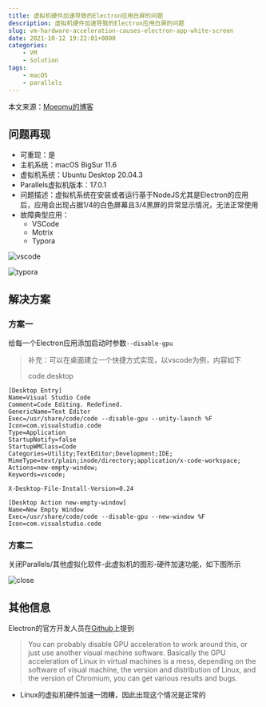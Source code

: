 ```yaml
---
title: 虚拟机硬件加速导致的Electron应用白屏的问题
description: 虚拟机硬件加速导致的Electron应用白屏的问题
slug: vm-hardware-acceleration-causes-electron-app-white-screen
date: 2021-10-12 19:22:01+0800
categories:
    - VM
    - Solution
tags:
    - macOS
    - parallels
---
```


本文来源：[Moeomu的博客](/p/vm-hardware-acceleration-causes-electron-app-white-screen/)

## 问题再现

- 可重现：是
- 主机系统：macOS BigSur 11.6
- 虚拟机系统：Ubuntu Desktop 20.04.3
- Parallels虚拟机版本：17.0.1
- 问题描述：虚拟机系统在安装或者运行基于NodeJS尤其是Electron的应用后，应用会出现占据1/4的白色屏幕且3/4黑屏的异常显示情况，无法正常使用
- 故障典型应用：
  - VSCode
  - Motrix
  - Typora

![vscode](https://i.loli.net/2021/10/13/WvksDr9PTQFi3ut.png)

![typora](https://i.loli.net/2021/10/13/bRWZPJSQqjhFUNG.png)

## 解决方案

### 方案一

给每一个Electron应用添加启动时参数`--disable-gpu`

> 补充：可以在桌面建立一个快捷方式实现，以vscode为例，内容如下
> 
> code.desktop

```shell
[Desktop Entry]
Name=Visual Studio Code
Comment=Code Editing. Redefined.
GenericName=Text Editor
Exec=/usr/share/code/code --disable-gpu --unity-launch %F
Icon=com.visualstudio.code
Type=Application
StartupNotify=false
StartupWMClass=Code
Categories=Utility;TextEditor;Development;IDE;
MimeType=text/plain;inode/directory;application/x-code-workspace;
Actions=new-empty-window;
Keywords=vscode;

X-Desktop-File-Install-Version=0.24

[Desktop Action new-empty-window]
Name=New Empty Window
Exec=/usr/share/code/code --disable-gpu --new-window %F
Icon=com.visualstudio.code
```

### 方案二

关闭Parallels/其他虚拟化软件-此虚拟机的图形-硬件加速功能，如下图所示

![close](https://i.loli.net/2021/10/13/vSLmaJbtXiBd3xR.png)

## 其他信息

Electron的官方开发人员在[Github](https://github.com/electron/electron/issues/5257#issuecomment-213890151)上提到

> You can probably disable GPU acceleration to work around this, or just use another visual machine software. Basically the GPU acceleration of Linux in virtual machines is a mess, depending on the software of visual machine, the version and distribution of Linux, and the version of Chromium, you can get various results and bugs.

- Linux的虚拟机硬件加速一团糟，因此出现这个情况是正常的
